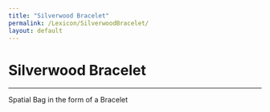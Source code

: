 ```yaml
---
title: "Silverwood Bracelet"
permalink: /Lexicon/SilverwoodBracelet/
layout: default
---
```

# Silverwood Bracelet
---
Spatial Bag in the form of a Bracelet